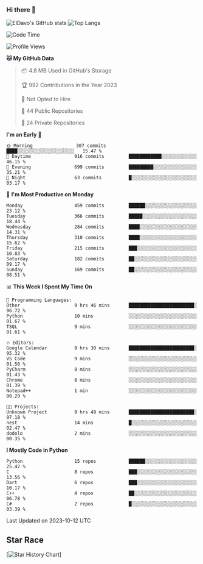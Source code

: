 ### Hi there 👋
![ElDavo's GitHub stats](https://github-readme-stats.vercel.app/api?username=ElDavoo&show_icons=true&theme=chartreuse-dark)
![Top Langs](https://github-readme-stats.vercel.app/api/top-langs/?username=ElDavoo&theme=chartreuse-dark&layout=compact)

<!--START_SECTION:waka-->
![Code Time](http://img.shields.io/badge/Code%20Time-445%20hrs%2029%20mins-blue)

![Profile Views](http://img.shields.io/badge/Profile%20Views-0-blue)

**🐱 My GitHub Data** 

> 📦 4.8 MB Used in GitHub's Storage 
 > 
> 🏆 992 Contributions in the Year 2023
 > 
> 🚫 Not Opted to Hire
 > 
> 📜 44 Public Repositories 
 > 
> 🔑 24 Private Repositories 
 > 
**I'm an Early 🐤** 

```text
🌞 Morning                307 commits         ████░░░░░░░░░░░░░░░░░░░░░   15.47 % 
🌆 Daytime                916 commits         ████████████░░░░░░░░░░░░░   46.15 % 
🌃 Evening                699 commits         █████████░░░░░░░░░░░░░░░░   35.21 % 
🌙 Night                  63 commits          █░░░░░░░░░░░░░░░░░░░░░░░░   03.17 % 
```
📅 **I'm Most Productive on Monday** 

```text
Monday                   459 commits         ██████░░░░░░░░░░░░░░░░░░░   23.12 % 
Tuesday                  366 commits         █████░░░░░░░░░░░░░░░░░░░░   18.44 % 
Wednesday                284 commits         ████░░░░░░░░░░░░░░░░░░░░░   14.31 % 
Thursday                 310 commits         ████░░░░░░░░░░░░░░░░░░░░░   15.62 % 
Friday                   215 commits         ███░░░░░░░░░░░░░░░░░░░░░░   10.83 % 
Saturday                 182 commits         ██░░░░░░░░░░░░░░░░░░░░░░░   09.17 % 
Sunday                   169 commits         ██░░░░░░░░░░░░░░░░░░░░░░░   08.51 % 
```


📊 **This Week I Spent My Time On** 

```text
💬 Programming Languages: 
Other                    9 hrs 46 mins       ████████████████████████░   96.72 % 
Python                   10 mins             ░░░░░░░░░░░░░░░░░░░░░░░░░   01.67 % 
TSQL                     9 mins              ░░░░░░░░░░░░░░░░░░░░░░░░░   01.61 % 

🔥 Editors: 
Google Calendar          9 hrs 38 mins       ████████████████████████░   95.32 % 
VS Code                  9 mins              ░░░░░░░░░░░░░░░░░░░░░░░░░   01.56 % 
PyCharm                  8 mins              ░░░░░░░░░░░░░░░░░░░░░░░░░   01.43 % 
Chrome                   8 mins              ░░░░░░░░░░░░░░░░░░░░░░░░░   01.39 % 
Notepad++                1 min               ░░░░░░░░░░░░░░░░░░░░░░░░░   00.29 % 

🐱‍💻 Projects: 
Unknown Project          9 hrs 49 mins       ████████████████████████░   97.18 % 
nest                     14 mins             █░░░░░░░░░░░░░░░░░░░░░░░░   02.47 % 
dodolo                   2 mins              ░░░░░░░░░░░░░░░░░░░░░░░░░   00.35 % 
```

**I Mostly Code in Python** 

```text
Python                   15 repos            ██████░░░░░░░░░░░░░░░░░░░   25.42 % 
C                        8 repos             ███░░░░░░░░░░░░░░░░░░░░░░   13.56 % 
Dart                     6 repos             ███░░░░░░░░░░░░░░░░░░░░░░   10.17 % 
C++                      4 repos             ██░░░░░░░░░░░░░░░░░░░░░░░   06.78 % 
C#                       2 repos             █░░░░░░░░░░░░░░░░░░░░░░░░   03.39 % 
```




 Last Updated on 2023-10-12 UTC
<!--END_SECTION:waka-->

## Star Race

[![Star History Chart](https://api.star-history.com/svg?repos=ElDavoo/WhatsApp-Crypt14-Crypt15-Decrypter,ElDavoo/TuringOS,EliteAndroidApps/WhatsApp-Crypt12-Decrypter,KnugiHK/Whatsapp-Chat-Exporter&type=Date)]
